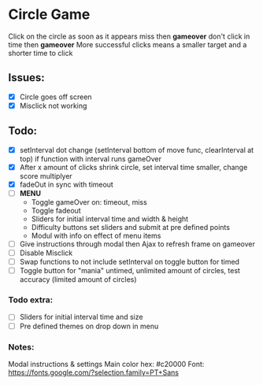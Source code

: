 # Circle Game
Click on the circle as soon as it appears miss then **gameover** don't click in time then **gameover**
More successful clicks means a smaller target and a shorter time to click

## Issues:
- [x] Circle goes off screen
- [x] Misclick not working

## Todo:
- [x] setInterval dot change (setInterval bottom of move func, clearInterval at top) if function with interval runs gameOver
- [x] After x amount of clicks shrink circle, set interval time smaller, change score multiplyer
- [x] fadeOut in sync with timeout
- [ ] **MENU** <br>
    * Toggle gameOver on: timeout, miss
    * Toggle fadeout
    * Sliders for initial interval time and width & height
    * Difficulty buttons set sliders and submit at pre defined points
    * Modul with info on effect of menu items
- [ ] Give instructions through modal then Ajax to refresh frame on gameover
- [ ] Disable Misclick
- [ ] Swap functions to not include setInterval on toggle button for timed
- [ ] Toggle button for "mania" untimed, unlimited amount of circles, test accuracy (limited amount of circles)
### Todo extra:
- [ ] Sliders for initial interval time and size
- [ ] Pre defined themes on drop down in menu

### Notes:
Modal instructions & settings
Main color hex: #c20000
Font: <link href="https://fonts.googleapis.com/css?family=PT+Sans" rel="stylesheet">
https://fonts.google.com/?selection.family=PT+Sans

